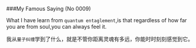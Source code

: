 ###My Famous Saying (No 0009)

What I have learn from `quantum entaglement`,is that regardless of how far you are from soul,you can always feel it.
 
我从`量子纠缠`学到了什么，就是不管你距离灵魂有多远，你能时时刻刻感觉到它。